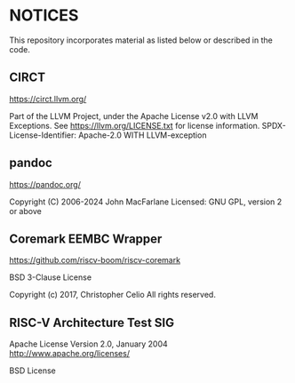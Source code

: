 # NOTICES

This repository incorporates material as listed below or described in the code.

## CIRCT

https://circt.llvm.org/

Part of the LLVM Project, under the Apache License v2.0 with LLVM Exceptions.
See https://llvm.org/LICENSE.txt for license information.
SPDX-License-Identifier: Apache-2.0 WITH LLVM-exception

## pandoc

https://pandoc.org/

Copyright (C) 2006-2024 John MacFarlane
Licensed: GNU GPL, version 2 or above

## Coremark EEMBC Wrapper

https://github.com/riscv-boom/riscv-coremark

BSD 3-Clause License

Copyright (c) 2017, Christopher Celio
All rights reserved.

## RISC-V Architecture Test SIG

Apache License
Version 2.0, January 2004
http://www.apache.org/licenses/

BSD License
